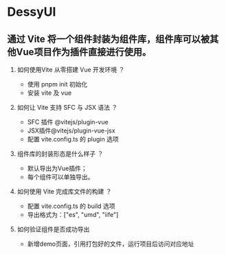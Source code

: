 # DessyUI

## 通过 Vite 将一个组件封装为组件库，组件库可以被其他Vue项目作为插件直接进行使用。

1. 如何使用Vite 从零搭建 Vue 开发环境 ？
   * 使用 pnpm init 初始化
   * 安装 vite 及 vue
  
2. 如何让 Vite 支持 SFC 与 JSX 语法 ？
   * SFC 插件 @vitejs/plugin-vue
   * JSX插件@vitejs/plugin-vue-jsx
   * 配置 vite.config.ts 的 plugin 选项
  
3. 组件库的封装形态是什么样子 ？
   * 默认导出为Vue插件；
   * 每个组件可以单独导出。
  
4. 如何使用 Vite 完成库文件的构建 ？
   * 配置 vite.config.ts 的 build 选项
   * 导出格式为：["es", "umd", "iife"]
  
5. 如何验证组件是否成功导出
   * 新增demo页面，引用打包好的文件，运行项目后访问对应地址



